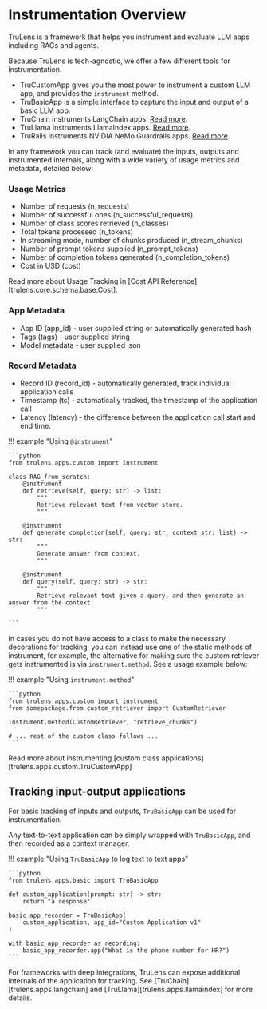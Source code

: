 # Instrumentation Overview

TruLens is a framework that helps you instrument and evaluate LLM apps including
RAGs and agents.

Because TruLens is tech-agnostic, we offer a few different tools for
instrumentation.

* TruCustomApp gives you the most power to instrument a custom LLM app, and
  provides the `instrument` method.
* TruBasicApp is a simple interface to capture the input and output of a basic
  LLM app.
* TruChain instruments LangChain apps. [Read more](langchain.md).
* TruLlama instruments LlamaIndex apps. [Read more](llama_index.md).
* TruRails instruments NVIDIA NeMo Guardrails apps. [Read more](nemo.md).

In any framework you can track (and evaluate) the inputs, outputs and
instrumented internals, along with a wide variety of usage metrics and metadata,
detailed below:

### Usage Metrics

* Number of requests (n_requests)
* Number of successful ones (n_successful_requests)
* Number of class scores retrieved (n_classes)
* Total tokens processed (n_tokens)
* In streaming mode, number of chunks produced (n_stream_chunks)
* Number of prompt tokens supplied (n_prompt_tokens)
* Number of completion tokens generated (n_completion_tokens)
* Cost in USD (cost)

Read more about Usage Tracking in [Cost API Reference][trulens.core.schema.base.Cost].

### App Metadata

* App ID (app_id) - user supplied string or automatically generated hash
* Tags (tags) - user supplied string
* Model metadata - user supplied json

### Record Metadata

* Record ID (record_id) - automatically generated, track individual application
  calls
* Timestamp (ts) - automatically tracked, the timestamp of the application call
* Latency (latency) - the difference between the application call start and end
  time.

!!! example "Using `@instrument`"

    ```python
    from trulens.apps.custom import instrument

    class RAG_from_scratch:
        @instrument
        def retrieve(self, query: str) -> list:
            """
            Retrieve relevant text from vector store.
            """

        @instrument
        def generate_completion(self, query: str, context_str: list) -> str:
            """
            Generate answer from context.
            """

        @instrument
        def query(self, query: str) -> str:
            """
            Retrieve relevant text given a query, and then generate an answer from the context.
            """

    ```

In cases you do not have access to a class to make the necessary decorations for
tracking, you can instead use one of the static methods of instrument, for
example, the alternative for making sure the custom retriever gets instrumented
is via `instrument.method`. See a usage example below:

!!! example "Using `instrument.method`"

    ```python
    from trulens.apps.custom import instrument
    from somepackage.from custom_retriever import CustomRetriever

    instrument.method(CustomRetriever, "retrieve_chunks")

    # ... rest of the custom class follows ...
    ```

Read more about instrumenting [custom class applications][trulens.apps.custom.TruCustomApp]

## Tracking input-output applications

For basic tracking of inputs and outputs, `TruBasicApp` can be used for instrumentation.

Any text-to-text application can be simply wrapped with `TruBasicApp`, and then recorded as a context manager.

!!! example "Using `TruBasicApp` to log text to text apps"

    ```python
    from trulens.apps.basic import TruBasicApp

    def custom_application(prompt: str) -> str:
        return "a response"

    basic_app_recorder = TruBasicApp(
        custom_application, app_id="Custom Application v1"
    )

    with basic_app_recorder as recording:
        basic_app_recorder.app("What is the phone number for HR?")
    ```

For frameworks with deep integrations, TruLens can expose additional internals
of the application for tracking. See [TruChain][trulens.apps.langchain] and [TruLlama][trulens.apps.llamaindex] for more details.
